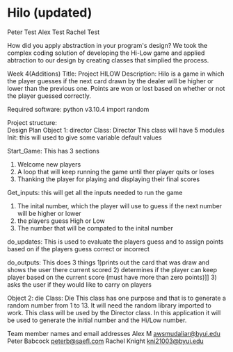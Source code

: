 # Hilo (updated)

Peter Test
Alex Test
Rachel Test

How did you apply abstraction in your program's design?
We took the complex coding solution of developing the Hi-Low game and applied abtraction to our design by creating classes that simplied the process.

Week 4(Additions)
Title: Project HILOW
Description: 
Hilo is a game in which the player guesses if the next card drawn by the dealer will be higher or lower than the previous one. Points are won or lost based on whether or not the player guessed correctly.

Required software: 
  python v3.10.4 
  import random
  
Project structure:   
Design Plan
Object 1: director
Class: Director
This class will have 5 modules
Init: this will used to give some variable default values

Start_Game: This has 3 sections 
  1) Welcome new players
  2) A loop that will keep running the game until ther player quits or loses
  3) Thanking the player for playing and displaying their final scores

Get_inputs: this will get all the inputs needed to run the game
  1) The inital number, which the player will use to guess if the next number will be higher or lower
  2) the players guess High or Low
  3) The number that will be compated to the inital number

do_updates: This is used to evaluate the players guess and to assign points based on if the players guess correct or incorrect

do_outputs: This does 3 things
  1)prints out the card that was draw and shows the user there current scored
  2) determines if the player can keep player based on the current score (must have more than zero points)]]
  3) asks the user if they would like to carry on players

Object 2: die
Class: Die
This class has one purpose and that is to generate a random number from 1 to 13. It will need the random library imported to work.
This class will be used by the Director class. 
In this application it will be used to generate the initial  number and the Hi/Low number. 

  
Team member names and email addresses
Alex M awsmudaliar@byui.edu
Peter Babcock peterb@saefl.com
Rachel Knight kni21003@byui.edu
